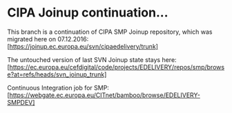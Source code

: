 # CIPA Joinup continuation...
This branch is a continuation of CIPA SMP Joinup repository, which was migrated here on 07.12.2016:
[https://joinup.ec.europa.eu/svn/cipaedelivery/trunk]

The untouched version of last SVN Joinup state stays here: 
[https://ec.europa.eu/cefdigital/code/projects/EDELIVERY/repos/smp/browse?at=refs/heads/svn_joinup_trunk]

Continuous Integration job for SMP:
[https://webgate.ec.europa.eu/CITnet/bamboo/browse/EDELIVERY-SMPDEV]

